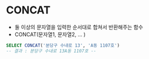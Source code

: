 # CONCAT
- 둘 이상의 문자열을 입력한 순서대로 합쳐서 반환해주는 함수
- CONCAT(문자열1, 문자열2, ... )
```SQL
SELECT CONCAT('분당구 수내로 13', 'A동 1107호')
-- 결과 : 분당구 수내로 13A동 1107호 -- 